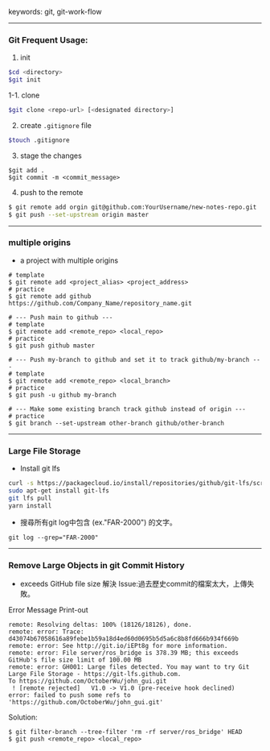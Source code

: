 keywords: git, git-work-flow

---
### Git Frequent Usage:

1. init
```sh
$cd <directory>
$git init
```
1-1. clone
```sh
$git clone <repo-url> [<designated directory>]
```

2. create `.gitignore` file
```sh
$touch .gitignore
```

3. stage the changes 
```
$git add .
$git commit -m <commit_message>
```

4. push to the remote 
```sh
$ git remote add orgin git@github.com:YourUsername/new-notes-repo.git
$ git push --set-upstream origin master
```

---
### multiple origins
* a project with multiple origins
```shell
# template
$ git remote add <project_alias> <project_address>
# practice 
$ git remote add github https://github.com/Company_Name/repository_name.git

# --- Push main to github ---
# template
$ git remote add <remote_repo> <local_repo>
# practice 
$ git push github master

# --- Push my-branch to github and set it to track github/my-branch ---
# template
$ git remote add <remote_repo> <local_branch>
# practice 
$ git push -u github my-branch

# --- Make some existing branch track github instead of origin ---
# practice 
$ git branch --set-upstream other-branch github/other-branch
```

--- 
### Large File Storage
* Install git lfs
```sh
curl -s https://packagecloud.io/install/repositories/github/git-lfs/script.deb.sh | sudo bash
sudo apt-get install git-lfs
git lfs pull
yarn install
```

* 搜尋所有git log中包含 <keywords>(ex."FAR-2000") 的文字。
```shell
git log --grep="FAR-2000"
```

---
### Remove Large Objects in git Commit History 
* exceeds GitHub file size 解決 
Issue:過去歷史commit的檔案太大，上傳失敗。

Error Message Print-out
```shell
remote: Resolving deltas: 100% (18126/18126), done.
remote: error: Trace: d43074b67058616a89febe1b59a18d4ed60d0695b5d5a6c8b8fd666b934f669b
remote: error: See http://git.io/iEPt8g for more information.
remote: error: File server/ros_bridge is 378.39 MB; this exceeds GitHub's file size limit of 100.00 MB
remote: error: GH001: Large files detected. You may want to try Git Large File Storage - https://git-lfs.github.com.
To https://github.com/OctoberWu/john_gui.git
 ! [remote rejected]   V1.0 -> V1.0 (pre-receive hook declined)
error: failed to push some refs to 'https://github.com/OctoberWu/john_gui.git'
```
Solution: 
```shell
$ git filter-branch --tree-filter 'rm -rf server/ros_bridge' HEAD
$ git push <remote_repo> <local_repo>
```